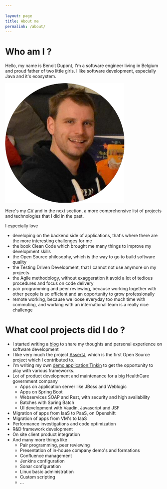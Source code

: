 ```yaml
---

layout: page
title: About me
permalink: /about/
---
```


# Who am I ?

Hello, my name is Benoit Dupont, I'm a software engineer living in Belgium and proud father of two little girls.
I like software development, especially Java and it's ecosystem. 

![That's me!](/assets/profile.png)


Here's my [CV](/assets/CV_Benoit_Dupont.pdf) and in the next section, a more comprehensive list 
of projects and technologies that I did in the past.

I especially love 
* developing on the backend side of applications, that's where there are the more interesting challenges for me 
* the book Clean Code which brought me many things to improve my development skills
* the Open Source philosophy, which is the way to go to build software quality
* the Testing Driven Development, that I cannot not use anymore on my projects
* the Agile methodology, without exaggeration it avoid a lot of tedious procedures and focus on code delivery
* pair programming and peer reviewing, because working together with other people is so efficient and an opportunity to grow professionally
* remote working, because we loose everyday too much time with commuting, and working with an international team is a really nice challenge

# What cool projects did I do ?

* I started writing a [blog](https://benoitdupont.github.io) to share my thoughts and personal experience on software development  
* I like very much the project [AssertJ](https://joel-costigliola.github.io/assertj/), which is the first Open Source project which I contributed to.
* I'm writing my own [demo application:Tinkin](https://github.com/benoitdupont/tinkin) to get the opportunity to play with various frameworks.
* Lot of product development and maintenance for a big HealthCare government company
  * Apps on application server like JBoss and Weblogic 
  * Apps on Spring Boot
  * Webservices SOAP and Rest, with security and high availability
  * Batches with Spring Batch
  * UI development with Vaadin, Javascript and JSF
* Migration of apps from IaaS to PaaS, on Openshift 
* Migration of apps from VM's to IaaS
* Performance investigations and code optimization
* R&D framework development
* On site client product integration 
* And many more things like 
  * Pair programming, peer reviewing
  * Presentation of in-house company demo's and formations
  * Confluence management
  * Jenkins configuration
  * Sonar configuration
  * Linux basic administration
  * Custom scripting
  * ...






